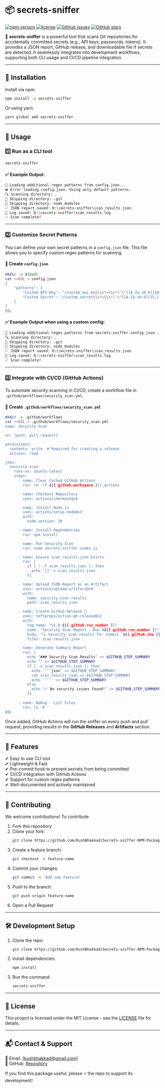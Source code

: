 # 📦 secrets-sniffer
[![npm version](https://img.shields.io/npm/v/secrets-sniffer.svg)](https://www.npmjs.com/package/secrets-sniffer)
[![license](https://img.shields.io/npm/l/secrets-sniffer.svg)](LICENSE)
[![GitHub issues](https://img.shields.io/github/issues/KushBhakkad/secrets-sniffer-NPM-Package)](https://github.com/KushBhakkad/secrets-sniffer-NPM-Package/issues)
[![GitHub stars](https://img.shields.io/github/stars/KushBhakkad/secrets-sniffer-NPM-Package)](https://github.com/KushBhakkad/secrets-sniffer-NPM-Package/stargazers)

🚀 **secrets-sniffer** is a powerful tool that scans Git repositories for accidentally committed secrets (e.g., API keys, passwords, tokens). It provides a JSON report, GitHub release, and downloadable file if secrets are detected. It seamlessly integrates into development workflows, supporting both CLI usage and CI/CD pipeline integration.

---

## 📌 Installation

Install via npm:
```sh
npm install -g secrets-sniffer
```

Or using yarn:
```sh
yarn global add secrets-sniffer
```

---

## 📌 Usage

### 1️⃣ Run as a CLI tool
```sh
secrets-sniffer
```

#### ✅ Example Output:
```sh
🔧 Loading additional regex patterns from config.json...
❌ Error loading config.json. Using only default patterns.
🔍 Scanning directory: .
🚫 Skipping directory: .git
🚫 Skipping directory: node_modules
✅ JSON report saved: D:\secrets-sniffer\scan_results.json
📖 Log saved: D:\secrets-sniffer\scan_results.log
✅ Scan complete!
```

---

### 2️⃣ Customize Secret Patterns

You can define your own secret patterns in a `config.json` file. This file allows you to specify custom regex patterns for scanning.

#### 📄 Create `config.json`
```sh
mkdir -p $(pwd)
cat <<EOL > config.json
{
    "patterns": {
        "Custom API Key": "/custom_api_key\\s*=\\s*['\"][A-Za-z0-9]{10,}['\"]/",
        "Custom Secret": "/custom_secret\\s*=\\s*['\"][A-Za-z0-9]{15,}['\"]/"
    }
}
EOL
```

#### ✅ Example Output when using a custom config:
```sh
🔧 Loading additional regex patterns from secrets-sniffer.config.json...
🔍 Scanning directory: .
🚫 Skipping directory: .git
🚫 Skipping directory: node_modules
✅ JSON report saved: D:\secrets-sniffer\scan_results.json
📖 Log saved: D:\secrets-sniffer\scan_results.log
✅ Scan complete!
```

---

### 3️⃣ Integrate with CI/CD (GitHub Actions)

To automate security scanning in CI/CD, create a workflow file in `.github/workflows/security_scan.yml`.

#### 📄 Create `.github/workflows/security_scan.yml`
```sh
mkdir -p .github/workflows
cat <<EOL > .github/workflows/security_scan.yml
name: Security Scan

on: [push, pull_request]

permissions:
  contents: write  # Required for creating a release
  actions: read    

jobs:
  security-scan:
    runs-on: ubuntu-latest
    steps:
      - name: Clear Cached GitHub Actions  
        run: rm -rf ${{ github.workspace }}/_actions  

      - name: Checkout Repository  
        uses: actions/checkout@v4  

      - name: Install Node.js  
        uses: actions/setup-node@v3  
        with:  
          node-version: 20  

      - name: Install Dependencies  
        run: npm install  

      - name: Run Security Scan  
        run: node secrets-sniffer.index.js 

      - name: Ensure scan_results.json Exists  
        run: |
          if [ ! -f scan_results.json ]; then
            echo '[]' > scan_results.json  
          fi

      - name: Upload JSON Report as an Artifact  
        uses: actions/upload-artifact@v4  
        with:  
          name: security-scan-results  
          path: scan_results.json  

      - name: Create GitHub Release 📢  
        uses: softprops/action-gh-release@v2  
        with:  
          tag_name: "v1.0.${{ github.run_number }}"  
          name: "Security Scan Report - Run #${{ github.run_number }}"  
          body: "🔍 Security scan results for commit `${{ github.sha }}`.\nDownload the report below."  
          files: scan_results.json  

      - name: Generate Summary Report
        run: |
          echo "### Security Scan Results" >> $GITHUB_STEP_SUMMARY
          echo "" >> $GITHUB_STEP_SUMMARY
          if [ -s scan_results.json ]; then
            echo '```json' >> $GITHUB_STEP_SUMMARY
            cat scan_results.json >> $GITHUB_STEP_SUMMARY
            echo '```' >> $GITHUB_STEP_SUMMARY
          else
            echo "✅ No security issues found!" >> $GITHUB_STEP_SUMMARY
          fi
      
      - name: Debug - List Files  
        run: ls -R
EOL
```

Once added, GitHub Actions will run the sniffer on every push and pull request, providing results in the **GitHub Releases** and **Artifacts** section.

---

## 🚀 Features
✔ Easy to use CLI tool  
✔ Lightweight & Fast  
✔ Pre-commit hook to prevent secrets from being committed  
✔ CI/CD integration with GitHub Actions  
✔ Support for custom regex patterns  
✔ Well-documented and actively maintained  

---

## 🤝 Contributing
We welcome contributions! To contribute:
1. Fork this repository
2. Clone your fork:
   ```sh
   git clone https://github.com/KushBhakkad/Secrets-sniffer-NPM-Package.git
   ```
3. Create a feature branch:
   ```sh
   git checkout -b feature-name
   ```
4. Commit your changes:
   ```sh
   git commit -m "Add new feature"
   ```
5. Push to the branch:
   ```sh
   git push origin feature-name
   ```
6. Open a Pull Request

---

## 🛠 Development Setup

1. Clone the repo:
   ```sh
   git clone https://github.com/KushBhakkad/Secrets-sniffer-NPM-Package.git
   ```
2. Install dependencies:
   ```sh
   npm install
   ```
3. Run the command:
   ```sh
   secrets-sniffer
   ```

---

## 📜 License
This project is licensed under the MIT License - see the [LICENSE](LICENSE) file for details.

---

## 📬 Contact & Support
📧 Email: [kushbhakkad@gmail.com]  
📘 GitHub: [Repository](https://github.com/KushBhakkad/Secrets-sniffer-NPM-Package)  

If you find this package useful, please ⭐️ the repo to support its development!

